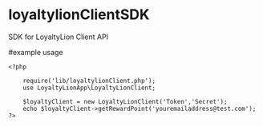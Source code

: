 # loyaltylionClientSDK
SDK for LoyaltyLion Client API



#example usage


    <?php

	  	require('lib/loyaltylionClient.php'); 
		use LoyaltyLionApp\LoyaltyLionClient;
		
	  	$loyaltyClient = new LoyaltyLionClient('Token','Secret');
	  	echo $loyaltyClient->getRewardPoint('youremailaddress@test.com');  
  	?>
 
 
